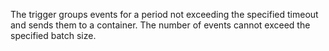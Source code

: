 The trigger groups events for a period not exceeding the specified timeout and sends them to a container. The number of events cannot exceed the specified batch size.